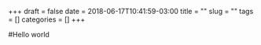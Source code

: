 +++ 
draft = false
date = 2018-06-17T10:41:59-03:00
title = ""
slug = "" 
tags = []
categories = []
+++

#Hello world
